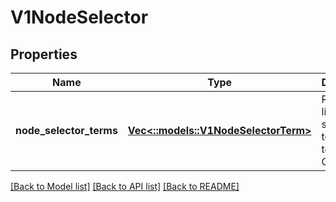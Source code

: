 # V1NodeSelector

## Properties
Name | Type | Description | Notes
------------ | ------------- | ------------- | -------------
**node_selector_terms** | [**Vec<::models::V1NodeSelectorTerm>**](io.k8s.kubernetes.pkg.api.v1.NodeSelectorTerm.md) | Required. A list of node selector terms. The terms are ORed. | [default to null]

[[Back to Model list]](../README.md#documentation-for-models) [[Back to API list]](../README.md#documentation-for-api-endpoints) [[Back to README]](../README.md)


